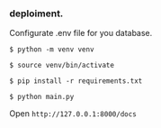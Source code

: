 ### deploiment.

Configurate  .env file  for you database.


```
$ python -m venv venv
```
```
$ source venv/bin/activate
```
```
$ pip install -r requirements.txt
```
```
$ python main.py
```

Open ```http://127.0.0.1:8000/docs```